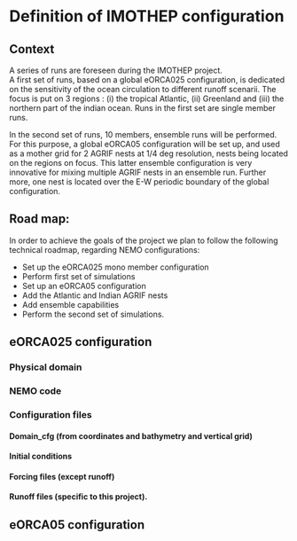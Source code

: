 # Definition of IMOTHEP configuration

## Context
A series of runs are foreseen during the IMOTHEP project.   
A first set of runs, based on a global eORCA025 configuration, is dedicated on the sensitivity
of the ocean  circulation to different runoff scenarii. The focus is put on 3 regions : (i) the 
tropical Atlantic, (ii) Greenland and (iii) the northern part of the indian ocean.  Runs in the 
first set are single member runs.   

In the second set of runs, 10 members, ensemble runs will be performed. For this purpose, a global 
eORCA05 configuration will be set up, and used as a mother grid for 2 AGRIF nests at 1/4 deg 
resolution, nests being located on the regions on focus. This latter ensemble configuration is very 
innovative for mixing multiple AGRIF nests in an ensemble run. Further more, one nest is located 
over the E-W periodic  boundary of the global configuration. 

## Road map:
 In order to achieve the goals of the project we plan to follow the following technical roadmap, 
regarding NEMO configurations:
 * Set up the eORCA025 mono member configuration
 * Perform first set of simulations
 * Set up an eORCA05 configuration
 * Add the Atlantic and Indian AGRIF nests
 * Add ensemble capabilities
 * Perform the second set of simulations.

## eORCA025 configuration
### Physical domain
### NEMO code
### Configuration files
#### Domain_cfg (from coordinates and bathymetry and vertical grid)
#### Initial conditions 
#### Forcing files (except runoff)
#### Runoff files (specific to this project).


## eORCA05 configuration
 
